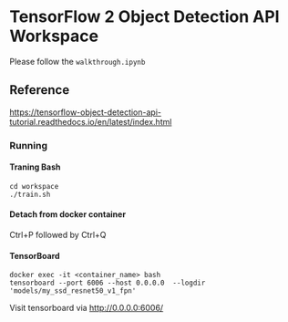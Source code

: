 # TensorFlow 2 Object Detection API Workspace

Please follow the `walkthrough.ipynb`

## Reference

https://tensorflow-object-detection-api-tutorial.readthedocs.io/en/latest/index.html

### Running

#### Traning Bash

```shell
cd workspace
./train.sh
```

#### Detach from docker container

Ctrl+P followed by Ctrl+Q

#### TensorBoard

```shell
docker exec -it <container_name> bash
tensorboard --port 6006 --host 0.0.0.0  --logdir 'models/my_ssd_resnet50_v1_fpn'
```

Visit tensorboard via http://0.0.0.0:6006/